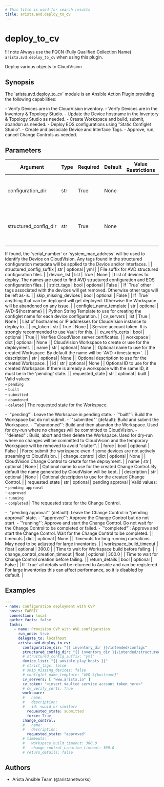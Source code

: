 ```yaml
---
# This title is used for search results
title: arista.avd.deploy_to_cv
---
```

<!--
  ~ Copyright (c) 2023-2024 Arista Networks, Inc.
  ~ Use of this source code is governed by the Apache License 2.0
  ~ that can be found in the LICENSE file.
  -->

# deploy_to_cv

!!! note
    Always use the FQCN (Fully Qualified Collection Name) `arista.avd.deploy_to_cv` when using this plugin.

Deploy various objects to CloudVision

## Synopsis

The \`arista.avd.deploy\_to\_cv\` module is an Ansible Action Plugin providing the following capabilities\:

\- Verify Devices are in the CloudVision inventory.
\- Verify Devices are in the Inventory \& Topology Studio.
\- Update the Device hostname in the Inventory \& Topology Studio as needed.
\- Create Workspace and build, submit, abandon as needed.
\- Deploy EOS configurations using \"Static Configlet Studio\".
\- Create and associate Device and Interface Tags.
\- Approve, run, cancel Change Controls as needed.

## Parameters

| Argument | Type | Required | Default | Value Restrictions | Description |
| -------- | ---- | -------- | ------- | ------------------ | ----------- |
| configuration_dir | str | True | None |  | Path to directory containing .cfg files with EOS configurations. |
| structured_config_dir | str | True | None |  | Path to directory containing files with AVD structured configurations.
If found, the \`serial\_number\` or \`system\_mac\_address\` will be used to identify the Device on CloudVision.
Any tags found in the structured configuration metadata will be applied to the Device and/or Interfaces. |
| structured_config_suffix | str | optional | yml |  | File suffix for AVD structured configuration files. |
| device_list | list | True | None |  | List of devices to deploy. The names are used to find AVD structured configuration and EOS configuration files. |
| strict_tags | bool | optional | False |  | If \`True\` other tags associated with the devices will get removed. Otherwise other tags will be left as\-is. |
| skip_missing_devices | bool | optional | False |  | If \`True\` anything that can be deployed will get deployed. Otherwise the Workspace will be abandoned on any issue. |
| configlet_name_template | str | optional | AVD-${hostname} |  | Python String Template to use for creating the configlet name for each device configuration. |
| cv_servers | list | True | None |  | List of hostnames or IP addresses for CloudVision instance to deploy to. |
| cv_token | str | True | None |  | Service account token. It is strongly recommended to use Vault for this. |
| cv_verify_certs | bool | optional | True |  | Verifies CloudVison server certificates. |
| workspace | dict | optional | None |  | CloudVision Workspace to create or use for the deployment. |
|     name | str | optional | None |  | Optional name to use for the created Workspace. By default the name will be \`AVD \<timestamp\>\`. |
|     description | str | optional | None |  | Optional description to use for the created Workspace. |
|     id | str | optional | None |  | Optional ID to use for the created Workspace. If there is already a workspace with the same ID, it must be in the \'pending\' state. |
|     requested_state | str | optional | built | Valid values:<br>- <code>pending</code><br>- <code>built</code><br>- <code>submitted</code><br>- <code>abandoned</code><br>- <code>deleted</code> | The requested state for the Workspace.

\- \`\"pending\"\`\: Leave the Workspace in pending state.
\- \`\"built\"\`\: Build the Workspace but do not submit.
\- \`\"submitted\"\` \(default\)\: Build and submit the Workspace.
\- \`\"abandoned\"\`\: Build and then abandon the Workspace.
    Used for dry\-run where no changes will be committed to CloudVision.
\- \`\"deleted\"\`\: Build, abort and then delete the Workspace.
    Used for dry\-run where no changes will be committed to CloudVision and the temporary Workspace will be removed to avoid \"clutter\". |
|     force | bool | optional | False |  | Force submit the workspace even if some devices are not actively streaming to CloudVision. |
| change_control | dict | optional | None |  | CloudVision Change Control to create for the deployment. |
|     name | str | optional | None |  | Optional name to use for the created Change Control. By default the name generated by CloudVision will be kept. |
|     description | str | optional | None |  | Optional description to use for the created Change Control. |
|     requested_state | str | optional | pending approval | Valid values:<br>- <code>pending approval</code><br>- <code>approved</code><br>- <code>running</code><br>- <code>completed</code> | The requested state for the Change Control.

\- \`\"pending approval\"\` \(default\)\: Leave the Change Control in \"pending approval\" state.
\- \`\"approved\"\`\: Approve the Change Control but do not start.
\- \`\"running\"\`\: Approve and start the Change Control. Do not wait for the Change Control to be completed or failed.
\- \`\"completed\"\`\: Approve and start the Change Control. Wait for the Change Control to be completed. |
| timeouts | dict | optional | None |  | Timeouts for long running operations. May need to be adjusted for large inventories. |
|     workspace_build_timeout | float | optional | 300.0 |  | Time to wait for Workspace build before failing. |
|     change_control_creation_timeout | float | optional | 300.0 |  | Time to wait for Change Control creation before failing. |
| return_details | bool | optional | False |  | If \`True\` all details will be returned to Ansible and can be registered.
For large inventories this can affect performance, so it is disabled by default. |

## Examples

```yaml
---
- name: Configuration deployment with CVP
  hosts: FABRIC
  connection: local
  gather_facts: false
  tasks:
    - name: Provision CVP with AVD configuration
      run_once: true
      delegate_to: localhost
      arista.avd.deploy_to_cv:
        configuration_dir: "{{ inventory_dir }}/intended/configs"
        structured_config_dir: "{{ inventory_dir }}/intended/structured_configs"
        # structured_config_suffix: "yml"
        device_list: "{{ ansible_play_hosts }}"
        # strict_tags: false
        # skip_missing_devices: false
        # configlet_name_template: "AVD-${hostname}"
        cv_servers: [ "www.arista.io" ]
        cv_token: "<insert vaulted service account token here>"
        # cv_verify_certs: True
        workspace:
        #   name:
        #   description:
        #   id: <uuid or similar>
          requested_state: submitted
          force: True
        change_control:
        #   name:
        #   description:
          requested_state: "approved"
        # timeouts:
        #   workspace_build_timeout: 300.0
        #   change_control_creation_timeout: 300.0
        # return_details: false
```

## Authors

- Arista Ansible Team (@aristanetworks)
